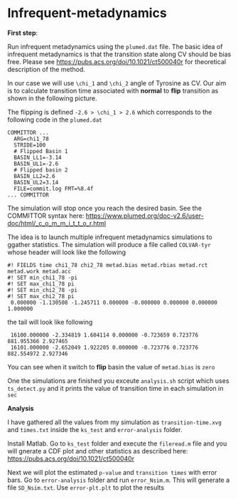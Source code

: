 # Infrequent-metadynamics

**First step**:

Run infrequent metadynamics using the `plumed.dat` file. The basic idea of infrequent metadynamics is that the transition state along CV should be bias free. Please see https://pubs.acs.org/doi/10.1021/ct500040r for theoretical description of the method.

In our case we will use `\chi_1` and `\chi_2` angle of Tyrosine as CV. Our aim is to calculate transition time associated with **normal** to **flip** transition as shown in the following picture.

The flipping is defined `-2.6 > \chi_1 > 2.6` which corresponds to the following code in the `plumed.dat`   

```
COMMITTOR ...
  ARG=chi1_78
  STRIDE=100
  # Flipped Basin 1
  BASIN_LL1=-3.14
  BASIN_UL1=-2.6
  # Flipped basin 2
  BASIN_LL2=2.6
  BASIN_UL2=3.14
  FILE=commit.log FMT=%8.4f
... COMMITTOR
```
The simulation will stop once you reach the desired basin. See the COMMITTOR syntax here: https://www.plumed.org/doc-v2.6/user-doc/html/_c_o_m_m_i_t_t_o_r.html

The idea is to launch multiple infrequent metadynamics simulations to ggather statistics. The simulation will produce a file called `COLVAR-tyr` whose header will look like the following

```
#! FIELDS time chi1_78 chi2_78 metad.bias metad.rbias metad.rct metad.work metad.acc
#! SET min_chi1_78 -pi
#! SET max_chi1_78 pi
#! SET min_chi2_78 -pi
#! SET max_chi2_78 pi
 0.000000 -1.130508 -1.245711 0.000000 -0.000000 0.000000 0.000000 1.000000
```
the tail will look like following

```
 16100.000000 -2.334819 1.604114 0.000000 -0.723659 0.723776 881.955366 2.927465
 16101.000000 -2.652049 1.922205 0.000000 -0.723776 0.723776 882.554972 2.927346
```

You can see when it switch to **flip** basin the value of `metad.bias` is `zero`

One the simulations are finished you exceute `analysis.sh` script which uses `ts_detect.py` and it prints the value of transition time in each simulation in `sec`

**Analysis**

I have gathered all the values from my simulation as `transition-time.xvg` and `times.txt` inside the `ks_test` and `error-analysis` folder.

Install Matlab. Go to `ks_test` folder and execute the `fileread.m` file and you will gnerate a CDF plot and other statistics as described here: https://pubs.acs.org/doi/10.1021/ct500040r

Next we will plot the estimated `p-value` and `transition times` with error bars. Go to `error-analysis` folder and run `error_Nsim.m`. This will generate a file `SD_Nsim.txt`. Use `error-plt.plt` to plot the results





